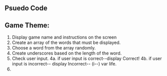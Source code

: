 ## Psuedo Code
## Game Theme: 

1. Display game name and instructions on the screen
2. Create an array of the words that must be displayed.
3. Choose a word from the array randomly.
5. Create underscores based on the length of the word.
4. Check user input.
    4a. if user input is correct--display Correct!
    4b. if user input is incorrect-- display Incorrect-- (i--) var life.
5. 
